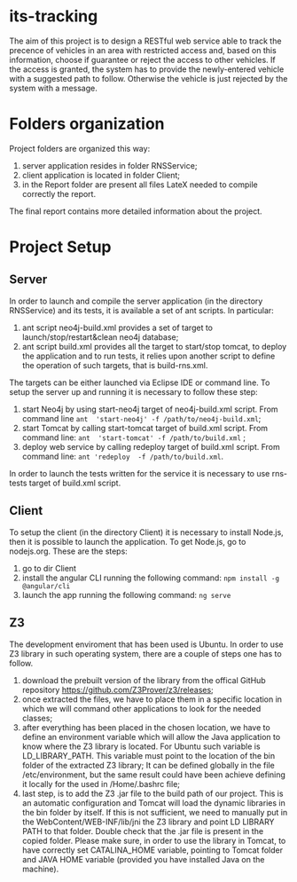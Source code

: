 #  its-tracking
The aim of this project is to design a RESTful web service able to track the precence of vehicles in an area with restricted access and, based on this information, choose if guarantee or reject the access to other vehicles. If the access is granted, the system has to provide the newly-entered vehicle with a suggested path to follow. Otherwise the vehicle is just rejected by the system with a message.

# Folders organization
Project folders are organized this way:
1. server application resides in folder RNSService;
2. client application is located in folder Client;
3. in the Report folder are present all files LateX needed to compile correctly the report.

The final report contains more detailed information about the project.

# Project Setup

## Server
In order to launch and compile the server application (in the directory RNSService) and its tests, it is available a set of ant scripts. In particular:
1. ant script neo4j-build.xml provides a set of target to launch/stop/restart&clean neo4j database;
2. ant script build.xml provides all the target to start/stop tomcat, to deploy the application and to run tests, it relies upon another script to define the operation of such targets, that is build-rns.xml.

The targets can be either launched via Eclipse IDE or command line.
To setup the server up and running it is necessary to follow these step:
1. start Neo4j by using start-neo4j target of neo4j-build.xml script.
From command line `ant  'start-neo4j' -f /path/to/neo4j-build.xml`;
2. start Tomcat by calling start-tomcat target of build.xml script.
From command line: `ant  'start-tomcat' -f /path/to/build.xml` ;
3. deploy web service by calling redeploy target of build.xml script.
From command line: `ant 'redeploy  -f /path/to/build.xml`.

In order to launch the tests written for the service it is necessary to use rns-
tests target of build.xml script.

## Client
To setup the client (in the directory Client) it is necessary to install Node.js,
then it is possible to launch the application. To get Node.js, go to nodejs.org.
These are the steps:
1. go to dir Client
2. install the angular CLI running the following command:
`npm install -g @angular/cli`
3. launch the app running the following command:
`ng serve`

## Z3
The development enviroment that has been used is Ubuntu. In order to use
Z3 library in such operating system, there are a couple of steps one has to
follow.
1. download the prebuilt version of the library from the offical GitHub
repository https://github.com/Z3Prover/z3/releases;
2. once extracted the files, we have to place them in a specific location
in which we will command other applications to look for the needed
classes;
3. after everything has been placed in the chosen location, we have to
define an environment variable which will allow the Java application
to know where the Z3 library is located. For Ubuntu such variable is
LD_LIBRARY_PATH. This variable must point to the location of the
bin folder of the extracted Z3 library;
It can be  defined globally in the file /etc/environment, but the same result
could have been achieve defining it locally for the used in /Home/.bashrc
file;
4. last step, is to add the Z3 .jar file to the build path of our project.
This is an automatic configuration and Tomcat will load the dynamic libraries
in the bin folder by itself. If this is not sufficient, we need to manually put in
the WebContent/WEB-INF/lib/jni the Z3 library and point LD LIBRARY PATH
to that folder. Double check that the .jar file is present in the copied folder.
Please make sure, in order to use the library in Tomcat, to have correctly set
CATALINA_HOME variable, pointing to Tomcat folder and JAVA HOME
variable (provided you have installed Java on the machine).
